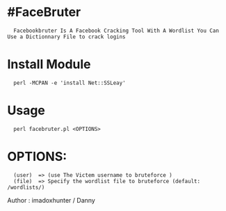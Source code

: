 #FaceBruter
===============
      Facebookbruter Is A Facebook Cracking Tool With A Wordlist You Can Use a Dictionnary File to crack logins

# Install Module
      perl -MCPAN -e 'install Net::SSLeay'
 # Usage 
      perl facebruter.pl <OPTIONS>  
      
 # OPTIONS:
      (user)  => (use The Victem username to bruteforce )  
      (file)  => Specify the wordlist file to bruteforce (default: /wordlists/) 

Author : imadoxhunter / Danny 

